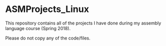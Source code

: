 # ASMProjects_Linux

This repository contains all of the projects I have done during my assembly language course (Spring 2018).

Please do not copy any of the code/files.
